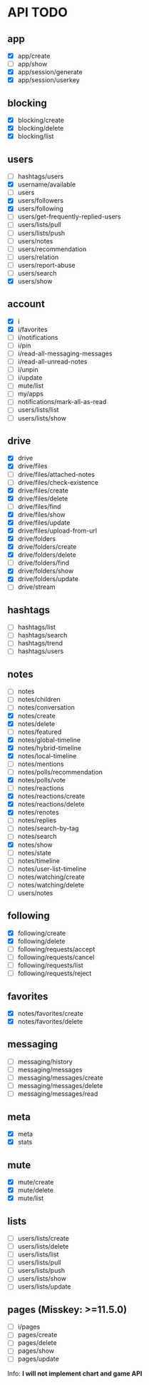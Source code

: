# API TODO

## app

- [x] app/create
- [ ] app/show
- [x] app/session/generate
- [x] app/session/userkey

## blocking

- [x] blocking/create
- [x] blocking/delete
- [x] blocking/list

## users

- [ ] hashtags/users
- [x] username/available
- [ ] users
- [x] users/followers
- [x] users/following
- [ ] users/get-frequently-replied-users
- [ ] users/lists/pull
- [ ] users/lists/push
- [ ] users/notes
- [ ] users/recommendation
- [ ] users/relation
- [ ] users/report-abuse
- [ ] users/search
- [x] users/show

## account

- [x] i
- [x] i/favorites
- [ ] i/notifications
- [ ] i/pin
- [ ] i/read-all-messaging-messages
- [ ] i/read-all-unread-notes
- [ ] i/unpin
- [ ] i/update
- [ ] mute/list
- [ ] my/apps
- [ ] notifications/mark-all-as-read
- [ ] users/lists/list
- [ ] users/lists/show

## drive

- [x] drive
- [x] drive/files
- [ ] drive/files/attached-notes
- [ ] drive/files/check-existence
- [x] drive/files/create
- [x] drive/files/delete
- [ ] drive/files/find
- [x] drive/files/show
- [x] drive/files/update
- [x] drive/files/upload-from-url
- [x] drive/folders
- [x] drive/folders/create
- [x] drive/folders/delete
- [ ] drive/folders/find
- [x] drive/folders/show
- [x] drive/folders/update
- [ ] drive/stream

## hashtags

- [ ] hashtags/list
- [ ] hashtags/search
- [ ] hashtags/trend
- [ ] hashtags/users

## notes

- [ ] notes
- [ ] notes/children
- [ ] notes/conversation
- [x] notes/create
- [x] notes/delete
- [ ] notes/featured
- [x] notes/global-timeline
- [x] notes/hybrid-timeline
- [x] notes/local-timeline
- [ ] notes/mentions
- [ ] notes/polls/recommendation
- [x] notes/polls/vote
- [ ] notes/reactions
- [x] notes/reactions/create
- [x] notes/reactions/delete
- [x] notes/renotes
- [ ] notes/replies
- [ ] notes/search-by-tag
- [ ] notes/search
- [x] notes/show
- [ ] notes/state
- [ ] notes/timeline
- [ ] notes/user-list-timeline
- [ ] notes/watching/create
- [ ] notes/watching/delete
- [ ] users/notes

## following

- [x] following/create
- [x] following/delete
- [ ] following/requests/accept
- [ ] following/requests/cancel
- [ ] following/requests/list
- [ ] following/requests/reject

## favorites

- [x] notes/favorites/create
- [x] notes/favorites/delete

## messaging

- [ ] messaging/history
- [ ] messaging/messages
- [ ] messaging/messages/create
- [ ] messaging/messages/delete
- [ ] messaging/messages/read

## meta

- [x] meta
- [x] stats

## mute

- [x] mute/create
- [x] mute/delete
- [x] mute/list

## lists

- [ ] users/lists/create
- [ ] users/lists/delete
- [ ] users/lists/list
- [ ] users/lists/pull
- [ ] users/lists/push
- [ ] users/lists/show
- [ ] users/lists/update

## pages (Misskey: >=11.5.0)

- [ ] i/pages
- [ ] pages/create
- [ ] pages/delete
- [ ] pages/show
- [ ] pages/update

Info: **I will not implement chart and game API**